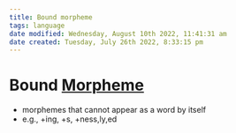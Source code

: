 ```yaml
---
title: Bound morpheme
tags: language
date modified: Wednesday, August 10th 2022, 11:41:31 am
date created: Tuesday, July 26th 2022, 8:33:15 pm
---
```


# Bound [Morpheme](Morpheme.md)
- morphemes that cannot appear as a word by itself
- e.g., +ing, +s, +ness,ly,ed


